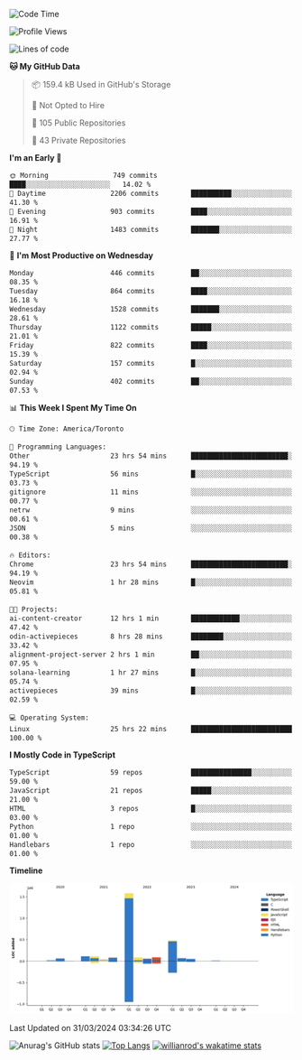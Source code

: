 <!--START_SECTION:waka-->
![Code Time](http://img.shields.io/badge/Code%20Time-1%2C366%20hrs%2024%20mins-blue)

![Profile Views](http://img.shields.io/badge/Profile%20Views-0-blue)

![Lines of code](https://img.shields.io/badge/From%20Hello%20World%20I%27ve%20Written-2.8%20million%20lines%20of%20code-blue)

**🐱 My GitHub Data** 

> 📦 159.4 kB Used in GitHub's Storage 
 > 
> 🚫 Not Opted to Hire
 > 
> 📜 105 Public Repositories 
 > 
> 🔑 43 Private Repositories 
 > 
**I'm an Early 🐤** 

```text
🌞 Morning                749 commits         ████░░░░░░░░░░░░░░░░░░░░░   14.02 % 
🌆 Daytime                2206 commits        ██████████░░░░░░░░░░░░░░░   41.30 % 
🌃 Evening                903 commits         ████░░░░░░░░░░░░░░░░░░░░░   16.91 % 
🌙 Night                  1483 commits        ███████░░░░░░░░░░░░░░░░░░   27.77 % 
```
📅 **I'm Most Productive on Wednesday** 

```text
Monday                   446 commits         ██░░░░░░░░░░░░░░░░░░░░░░░   08.35 % 
Tuesday                  864 commits         ████░░░░░░░░░░░░░░░░░░░░░   16.18 % 
Wednesday                1528 commits        ███████░░░░░░░░░░░░░░░░░░   28.61 % 
Thursday                 1122 commits        █████░░░░░░░░░░░░░░░░░░░░   21.01 % 
Friday                   822 commits         ████░░░░░░░░░░░░░░░░░░░░░   15.39 % 
Saturday                 157 commits         █░░░░░░░░░░░░░░░░░░░░░░░░   02.94 % 
Sunday                   402 commits         ██░░░░░░░░░░░░░░░░░░░░░░░   07.53 % 
```


📊 **This Week I Spent My Time On** 

```text
🕑︎ Time Zone: America/Toronto

💬 Programming Languages: 
Other                    23 hrs 54 mins      ████████████████████████░   94.19 % 
TypeScript               56 mins             █░░░░░░░░░░░░░░░░░░░░░░░░   03.73 % 
gitignore                11 mins             ░░░░░░░░░░░░░░░░░░░░░░░░░   00.77 % 
netrw                    9 mins              ░░░░░░░░░░░░░░░░░░░░░░░░░   00.61 % 
JSON                     5 mins              ░░░░░░░░░░░░░░░░░░░░░░░░░   00.38 % 

🔥 Editors: 
Chrome                   23 hrs 54 mins      ████████████████████████░   94.19 % 
Neovim                   1 hr 28 mins        █░░░░░░░░░░░░░░░░░░░░░░░░   05.81 % 

🐱‍💻 Projects: 
ai-content-creator       12 hrs 1 min        ████████████░░░░░░░░░░░░░   47.42 % 
odin-activepieces        8 hrs 28 mins       ████████░░░░░░░░░░░░░░░░░   33.42 % 
alignment-project-server 2 hrs 1 min         ██░░░░░░░░░░░░░░░░░░░░░░░   07.95 % 
solana-learning          1 hr 27 mins        █░░░░░░░░░░░░░░░░░░░░░░░░   05.74 % 
activepieces             39 mins             █░░░░░░░░░░░░░░░░░░░░░░░░   02.59 % 

💻 Operating System: 
Linux                    25 hrs 22 mins      █████████████████████████   100.00 % 
```

**I Mostly Code in TypeScript** 

```text
TypeScript               59 repos            ███████████████░░░░░░░░░░   59.00 % 
JavaScript               21 repos            █████░░░░░░░░░░░░░░░░░░░░   21.00 % 
HTML                     3 repos             █░░░░░░░░░░░░░░░░░░░░░░░░   03.00 % 
Python                   1 repo              ░░░░░░░░░░░░░░░░░░░░░░░░░   01.00 % 
Handlebars               1 repo              ░░░░░░░░░░░░░░░░░░░░░░░░░   01.00 % 
```



**Timeline**

![Lines of Code chart](https://raw.githubusercontent.com/wise-introvert/wise-introvert/master/assets/bar_graph.png)


 Last Updated on 31/03/2024 03:34:26 UTC
<!--END_SECTION:waka-->

![Anurag's GitHub stats](https://github-readme-stats.vercel.app/api?username=wise-introvert&count_private=true&show_icons=true)
[![Top Langs](https://github-readme-stats.vercel.app/api/top-langs/?username=wise-introvert&langs_count=10)](https://github.com/anuraghazra/github-readme-stats)
[![willianrod's wakatime stats](https://github-readme-stats.vercel.app/api/wakatime?username=wiseintrovert)](https://github.com/anuraghazra/github-readme-stats)
